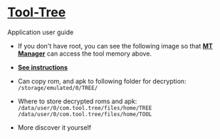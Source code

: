 # [Tool-Tree](https://zenlua.github.io/Tool-Tree)

Application user guide

- If you don't have root, you can see the following image so that **[MT Manager](https://mt2.cn/download)** can access the tool memory above.

- **[See instructions](https://zenlua.github.io/Tool-Tree/Data.html)**

- Can copy rom, and apk to following folder for decryption: `/storage/emulated/0/TREE/`

- Where to store decrypted roms and apk: `/data/user/0/com.tool.tree/files/home/TREE` `/data/user/0/com.tool.tree/files/home/TOOL`

- More discover it yourself

